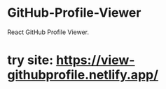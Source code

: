 # GitHub-Profile-Viewer
React GitHub Profile Viewer.
# try site: https://view-githubprofile.netlify.app/
